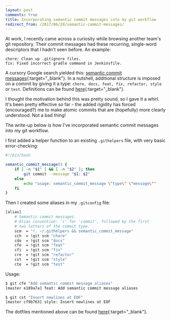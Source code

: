 ```yaml
---
layout: post
comments: true
title: Incorporating semantic commit messages into my git workflow
redirect_from: /2017/06/28/semantic-commit-messages/
---
```


At work, I recently came across a curiosity while browsing another team's git repository. Their commit messages had these recurring, single-word descriptors that I hadn't seen before. An example:

```
chore: Clean up .gitignore files.
fix: Fixed incorrect gradle command in Jenkinsfile.
```

A cursory Google search yielded this: [semantic commit messages](https://seesparkbox.com/foundry/semantic_commit_messages){:target="_blank"}. In a nutshell, additional structure is imposed on a commit by giving it a type: `chore, docs, feat, fix, refactor, style` or `test`. Definitions can be found [here](http://karma-runner.github.io/1.0/dev/git-commit-msg.html){:target="_blank"}.

I thought the motivation behind this was pretty sound, so I gave it a whirl. It's been pretty effective so far - the added rigidity has forced (encouraged?) me to make atomic commits that are (hopefully) more clearly understood. Not a bad thing!

The write-up below is how I've incorporated semantic commit messages into my git workflow.

I first added a helper function to an existing `.githelpers` file, with very basic error-checking:

```bash
#!/bin/bash

semantic_commit_message() {
    if [ -n "$1" ] && [ -n "$2" ]; then
        git commit --message "$1: $2"
    else
        echo "usage: semantic_commit_message \"type\" \"message\""
    fi
}
```

Then I created some aliases in my `.gitconfig` file:

```bash
[alias]
    # Semantic commit messages.
    # Alias convention: 'c' for 'commit', followed by the first
    # two letters of the commit type.
    scm  = "!. ~/.githelpers && semantic_commit_message"
    cch  = !git scm "chore"
    cdo  = !git scm "docs"
    cfe  = !git scm "feat"
    cfi  = !git scm "fix"
    cre  = !git scm "refactor"
    cst  = !git scm "style"
    cte  = !git scm "test"
```

Usage:

```bash
$ git cfe "Add semantic commit message aliases"
[master e189a7a] feat: Add semantic commit message aliases

$ git cst "Insert newlines at EOF"
[master cf9b763] style: Insert newlines at EOF
```

The dotfiles mentioned above can be found [here](https://github.com/adrianwong/dotfiles){:target="_blank"}.
